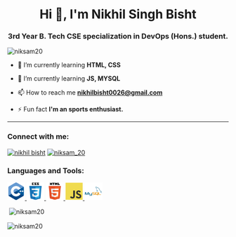 <h1 align="center">Hi 👋, I'm Nikhil Singh Bisht</h1>
<h3 align="center">3rd Year B. Tech CSE specialization in DevOps (Hons.) student.</h3>

<p align="left"> <img src="https://komarev.com/ghpvc/?username=niksam20&label=Profile%20views&color=0e75b6&style=flat" alt="niksam20" /> </p>

- 🔭 I’m currently learning **HTML, CSS**

- 🌱 I’m currently learning **JS, MYSQL**

- 📫 How to reach me **nikhilbisht0026@gmail.com**

- ⚡ Fun fact **I'm an sports enthusiast.**
<hr>
<h3 align="left">Connect with me:</h3>
<p align="left">
<a href="https://linkedin.com/in/nikhil bisht" target="blank"><img align="center" src="https://raw.githubusercontent.com/rahuldkjain/github-profile-readme-generator/master/src/images/icons/Social/linked-in-alt.svg" alt="nikhil bisht" height="30" width="40" /></a>
<a href="https://instagram.com/niksam_20" target="blank"><img align="center" src="https://raw.githubusercontent.com/rahuldkjain/github-profile-readme-generator/master/src/images/icons/Social/instagram.svg" alt="niksam_20" height="30" width="40" /></a>
</p>

<h3 align="left">Languages and Tools:</h3>
<p align="left"> <a href="https://www.w3schools.com/cpp/" target="_blank" rel="noreferrer"> <img src="https://raw.githubusercontent.com/devicons/devicon/master/icons/cplusplus/cplusplus-original.svg" alt="cplusplus" width="40" height="40"/> </a> <a href="https://www.w3schools.com/css/" target="_blank" rel="noreferrer"> <img src="https://raw.githubusercontent.com/devicons/devicon/master/icons/css3/css3-original-wordmark.svg" alt="css3" width="40" height="40"/> </a> <a href="https://www.w3.org/html/" target="_blank" rel="noreferrer"> <img src="https://raw.githubusercontent.com/devicons/devicon/master/icons/html5/html5-original-wordmark.svg" alt="html5" width="40" height="40"/> </a> <a href="https://developer.mozilla.org/en-US/docs/Web/JavaScript" target="_blank" rel="noreferrer"> <img src="https://raw.githubusercontent.com/devicons/devicon/master/icons/javascript/javascript-original.svg" alt="javascript" width="40" height="40"/> </a> <a href="https://www.mysql.com/" target="_blank" rel="noreferrer"> <img src="https://raw.githubusercontent.com/devicons/devicon/master/icons/mysql/mysql-original-wordmark.svg" alt="mysql" width="40" height="40"/> </a> </p>

<p>&nbsp;<img align="center" src="https://github-readme-stats.vercel.app/api?username=niksam20&show_icons=true&locale=en" alt="niksam20" /></p>

<p><img align="center" src="https://github-readme-streak-stats.herokuapp.com/?user=niksam20&" alt="niksam20" /></p>
